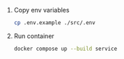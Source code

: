 1. Copy env variables
    ```bash
    cp .env.example ./src/.env
    ```
   
2. Run container
    ```bash
    docker compose up --build service
    ```

   
